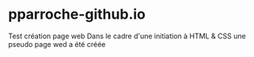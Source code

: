 # pparroche-github.io
Test création page web
Dans le cadre d'une initiation à HTML & CSS une pseudo page wed a été créée
